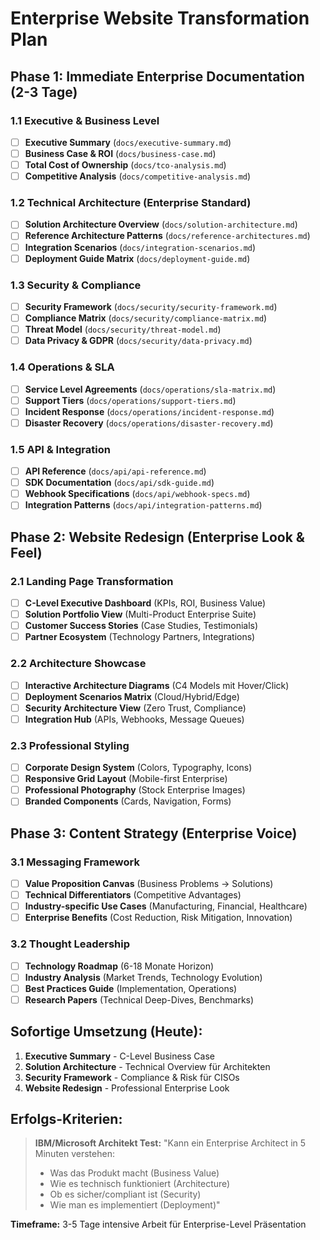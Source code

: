 # Enterprise Website Transformation Plan

## Phase 1: Immediate Enterprise Documentation (2-3 Tage)

### 1.1 Executive & Business Level
- [ ] **Executive Summary** (`docs/executive-summary.md`)
- [ ] **Business Case & ROI** (`docs/business-case.md`) 
- [ ] **Total Cost of Ownership** (`docs/tco-analysis.md`)
- [ ] **Competitive Analysis** (`docs/competitive-analysis.md`)

### 1.2 Technical Architecture (Enterprise Standard)
- [ ] **Solution Architecture Overview** (`docs/solution-architecture.md`)
- [ ] **Reference Architecture Patterns** (`docs/reference-architectures.md`)
- [ ] **Integration Scenarios** (`docs/integration-scenarios.md`)
- [ ] **Deployment Guide Matrix** (`docs/deployment-guide.md`)

### 1.3 Security & Compliance
- [ ] **Security Framework** (`docs/security/security-framework.md`)
- [ ] **Compliance Matrix** (`docs/security/compliance-matrix.md`)
- [ ] **Threat Model** (`docs/security/threat-model.md`)
- [ ] **Data Privacy & GDPR** (`docs/security/data-privacy.md`)

### 1.4 Operations & SLA
- [ ] **Service Level Agreements** (`docs/operations/sla-matrix.md`)
- [ ] **Support Tiers** (`docs/operations/support-tiers.md`)
- [ ] **Incident Response** (`docs/operations/incident-response.md`)
- [ ] **Disaster Recovery** (`docs/operations/disaster-recovery.md`)

### 1.5 API & Integration
- [ ] **API Reference** (`docs/api/api-reference.md`)
- [ ] **SDK Documentation** (`docs/api/sdk-guide.md`)
- [ ] **Webhook Specifications** (`docs/api/webhook-specs.md`)
- [ ] **Integration Patterns** (`docs/api/integration-patterns.md`)

## Phase 2: Website Redesign (Enterprise Look & Feel)

### 2.1 Landing Page Transformation
- [ ] **C-Level Executive Dashboard** (KPIs, ROI, Business Value)
- [ ] **Solution Portfolio View** (Multi-Product Enterprise Suite)
- [ ] **Customer Success Stories** (Case Studies, Testimonials)
- [ ] **Partner Ecosystem** (Technology Partners, Integrations)

### 2.2 Architecture Showcase
- [ ] **Interactive Architecture Diagrams** (C4 Models mit Hover/Click)
- [ ] **Deployment Scenarios Matrix** (Cloud/Hybrid/Edge)
- [ ] **Security Architecture View** (Zero Trust, Compliance)
- [ ] **Integration Hub** (APIs, Webhooks, Message Queues)

### 2.3 Professional Styling
- [ ] **Corporate Design System** (Colors, Typography, Icons)
- [ ] **Responsive Grid Layout** (Mobile-first Enterprise)
- [ ] **Professional Photography** (Stock Enterprise Images)
- [ ] **Branded Components** (Cards, Navigation, Forms)

## Phase 3: Content Strategy (Enterprise Voice)

### 3.1 Messaging Framework
- [ ] **Value Proposition Canvas** (Business Problems → Solutions)
- [ ] **Technical Differentiators** (Competitive Advantages)
- [ ] **Industry-specific Use Cases** (Manufacturing, Financial, Healthcare)
- [ ] **Enterprise Benefits** (Cost Reduction, Risk Mitigation, Innovation)

### 3.2 Thought Leadership
- [ ] **Technology Roadmap** (6-18 Monate Horizon)
- [ ] **Industry Analysis** (Market Trends, Technology Evolution)
- [ ] **Best Practices Guide** (Implementation, Operations)
- [ ] **Research Papers** (Technical Deep-Dives, Benchmarks)

## Sofortige Umsetzung (Heute):

1. **Executive Summary** - C-Level Business Case
2. **Solution Architecture** - Technical Overview für Architekten  
3. **Security Framework** - Compliance & Risk für CISOs
4. **Website Redesign** - Professional Enterprise Look

## Erfolgs-Kriterien:

> **IBM/Microsoft Architekt Test:**
> "Kann ein Enterprise Architect in 5 Minuten verstehen:
> - Was das Produkt macht (Business Value)
> - Wie es technisch funktioniert (Architecture)  
> - Ob es sicher/compliant ist (Security)
> - Wie man es implementiert (Deployment)"

**Timeframe:** 3-5 Tage intensive Arbeit für Enterprise-Level Präsentation

